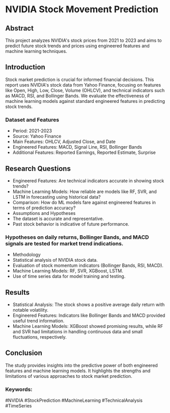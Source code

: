 # NVIDIA Stock Movement Prediction
## Abstract
This project analyzes NVIDIA's stock prices from 2021 to 2023 and aims to predict future stock trends and prices using engineered features and machine learning techniques.

## Introduction
Stock market prediction is crucial for informed financial decisions. This report uses NVIDIA's stock data from Yahoo Finance, focusing on features like Open, High, Low, Close, Volume (OHLCV), and technical indicators such as MACD, RSI, and Bollinger Bands. We evaluate the effectiveness of machine learning models against standard engineered features in predicting stock trends.

### Dataset and Features
* Period: 2021-2023
* Source: Yahoo Finance
* Main Features: OHLCV, Adjusted Close, and Date
* Engineered Features: MACD, Signal Line, RSI, Bollinger Bands
* Additional Features: Reported Earnings, Reported Estimate, Surprise
## Research Questions
* Engineered Features: Are technical indicators accurate in showing stock trends?
* Machine Learning Models: How reliable are models like RF, SVR, and LSTM in forecasting using historical data?
* Comparison: How do ML models fare against engineered features in terms of prediction accuracy?
* Assumptions and Hypotheses
* The dataset is accurate and representative.
* Past stock behavior is indicative of future performance.
### Hypotheses on daily returns, Bollinger Bands, and MACD signals are tested for market trend indications.
* Methodology
* Statistical analysis of NVIDIA stock data.
* Evaluation of stock momentum indicators (Bollinger Bands, RSI, MACD).
* Machine Learning Models: RF, SVR, XGBoost, LSTM.
* Use of time series data for model training and testing.
## Results
* Statistical Analysis: The stock shows a positive average daily return with notable volatility.
* Engineered Features: Indicators like Bollinger Bands and MACD provided useful trend information.
* Machine Learning Models: XGBoost showed promising results, while RF and SVR had limitations in handling continuous data and small fluctuations, respectively.
## Conclusion
The study provides insights into the predictive power of both engineered features and machine learning models. It highlights the strengths and limitations of various approaches to stock market prediction.

### Keywords:
#NVIDIA #StockPrediction #MachineLearning #TechnicalAnalysis #TimeSeries
